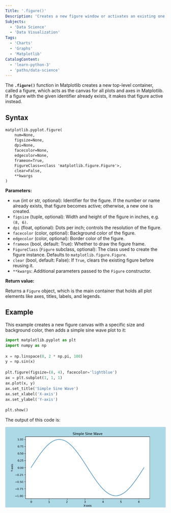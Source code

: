 ```yaml
---
Title: '.figure()'
Description: 'Creates a new figure window or activates an existing one for plotting.'
Subjects:
  - 'Data Science'
  - 'Data Visualization'
Tags:
  - 'Charts'
  - 'Graphs'
  - 'Matplotlib'
CatalogContent:
  - 'learn-python-3'
  - 'paths/data-science'
---
```


The **`.figure()`** function in Matplotlib creates a new top-level container, called a figure, which acts as the canvas for all plots and axes in Matplotlib. If a figure with the given identifier already exists, it makes that figure active instead.

## Syntax

```pseudo
matplotlib.pyplot.figure(
    num=None,
    figsize=None,
    dpi=None,
    facecolor=None,
    edgecolor=None,
    frameon=True,
    FigureClass=<class 'matplotlib.figure.Figure'>,
    clear=False,
    **kwargs
)
```

**Parameters:**

- `num` (int or str, optional): Identifier for the figure. If the number or name already exists, that figure becomes active; otherwise, a new one is created.
- `figsize` (tuple, optional): Width and height of the figure in inches, e.g. `(8, 6)`.
- `dpi` (float, optional): Dots per inch; controls the resolution of the figure.
- `facecolor` (color, optional): Background color of the figure.
- `edgecolor` (color, optional): Border color of the figure.
- `frameon` (bool, default: True): Whether to draw the figure frame.
- `FigureClass` (`Figure` subclass, optional): The class used to create the figure instance. Defaults to `matplotlib.figure.Figure`.
- `clear` (bool, default: False): If `True`, clears the existing figure before reusing it.
- `**kwargs`: Additional parameters passed to the `Figure` constructor.

**Return value:**

Returns a `Figure` object, which is the main container that holds all plot elements like axes, titles, labels, and legends.

## Example

This example creates a new figure canvas with a specific size and background color, then adds a simple sine wave plot to it:

```py
import matplotlib.pyplot as plt
import numpy as np

x = np.linspace(0, 2 * np.pi, 100)
y = np.sin(x)

plt.figure(figsize=(8, 4), facecolor='lightblue')
ax = plt.subplot(1, 1, 1)
ax.plot(x, y)
ax.set_title('Simple Sine Wave')
ax.set_xlabel('X-axis')
ax.set_ylabel('Y-axis')

plt.show()
```

The output of this code is:

![Output of matplotlib.pyplot.figure() method example](https://raw.githubusercontent.com/Codecademy/docs/main/media/figure_example.png)
